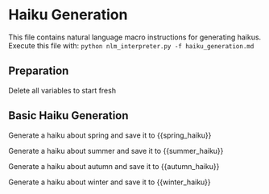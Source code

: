 # Haiku Generation

This file contains natural language macro instructions for generating haikus.
Execute this file with: `python nlm_interpreter.py -f haiku_generation.md`

## Preparation

Delete all variables to start fresh

## Basic Haiku Generation

Generate a haiku about spring and save it to {{spring_haiku}}

Generate a haiku about summer and save it to {{summer_haiku}}

Generate a haiku about autumn and save it to {{autumn_haiku}}

Generate a haiku about winter and save it to {{winter_haiku}}